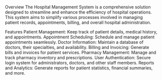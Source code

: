 Overview
The Hospital Management System is a comprehensive solution designed to streamline and enhance the efficiency of hospital operations. This system aims to simplify various processes involved in managing patient records, appointments, billing, and overall hospital administration.

Features
Patient Management: Keep track of patient details, medical history, and appointments.
Appointment Scheduling: Schedule and manage patient appointments seamlessly.
Doctor Information: Maintain a database of doctors, their specialties, and availability.
Billing and Invoicing: Generate bills and invoices for patient services.
Pharmacy Management: Manage and track pharmacy inventory and prescriptions.
User Authentication: Secure login system for administrators, doctors, and other staff members.
Reports and Analytics: Generate reports for patient statistics, financial summaries, and more.
